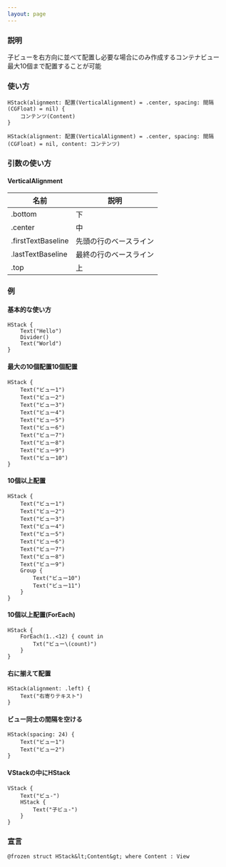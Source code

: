 ```yaml
---
layout: page
---
```


### 説明

子ビューを右方向に並べて配置し必要な場合にのみ作成するコンテナビュー  
最大10個まで配置することが可能

### 使い方

    HStack(alignment: 配置(VerticalAlignment) = .center, spacing: 間隔(CGFloat) = nil) {
        コンテンツ(Content)
    }

    HStack(alignment: 配置(VerticalAlignment) = .center, spacing: 間隔(CGFloat) = nil, content: コンテンツ)

### 引数の使い方

#### VerticalAlignment

| 名前                 | 説明  |
| ------------------ | --- |
| .bottom            | 下   |
| .center            | 中   |
| .firstTextBaseline | 先頭の行のベースライン |
| .lastTextBaseline  | 最終の行のベースライン |
| .top               | 上   |

### 例

#### 基本的な使い方

    HStack {
        Text("Hello")
        Divider()
        Text("World")
    }

#### 最大の10個配置10個配置

    HStack {
        Text("ビュー1")
        Text("ビュー2")
        Text("ビュー3")
        Text("ビュー4")
        Text("ビュー5")
        Text("ビュー6")
        Text("ビュー7")
        Text("ビュー8")
        Text("ビュー9")
        Text("ビュー10")
    }


#### 10個以上配置

    HStack {
        Text("ビュー1")
        Text("ビュー2")
        Text("ビュー3")
        Text("ビュー4")
        Text("ビュー5")
        Text("ビュー6")
        Text("ビュー7")
        Text("ビュー8")
        Text("ビュー9")
        Group {
            Text("ビュー10")
            Text("ビュー11")
        }     
    }

#### 10個以上配置(ForEach)

    HStack {
        ForEach(1..<12) { count in
            Txt("ビュー\(count)")
        }
    }

#### 右に揃えて配置

    HStack(alignment: .left) {
        Text("右寄りテキスト")
    }

#### ビュー同士の間隔を空ける

    HStack(spacing: 24) {
        Text("ビュー1")
        Text("ビュー2")
    }

#### VStackの中にHStack

    VStack {
        Text("ビュ-")
        HStack {
            Text("子ビュ-")
        }
    }

### 宣言

    @frozen struct HStack&lt;Content&gt; where Content : View
